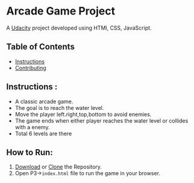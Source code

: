 # Arcade Game Project
A [Udacity](www.udacity.com) project developed using HTMl, CSS, JavaScript.

## Table of Contents

* [Instructions](#instructions)
* [Contributing](#contributing)

## Instructions :

- A classic arcade game.
- The goal is to reach the water level.
- Move the player left.right,top,bottom to avoid enemies.
- The game ends when either player reaches the water level or collides with a enemy.
- Total 6 levels are there

## How to Run:

1. [Download](https://codeload.github.com/bitloks/Udacity/zip/master) or [Clone](https://github.com/bitloks/Udacity.git) the Repository.
2. Open P3->`index.html` file to run the game in your browser.



